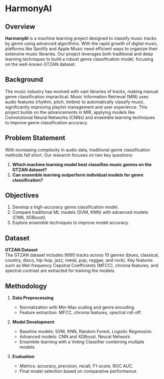 # HarmonyAI

## Overview

**HarmonyAI** is a machine learning project designed to classify music tracks by genre using advanced algorithms. With the rapid growth of digital music, platforms like Spotify and Apple Music need efficient ways to organize their extensive music libraries. Our project leverages both traditional and deep learning techniques to build a robust genre classification model, focusing on the well-known GTZAN dataset.

## Background

The music industry has evolved with vast libraries of tracks, making manual genre classification impractical. Music Information Retrieval (MIR) uses audio features (rhythm, pitch, timbre) to automatically classify music, significantly improving playlist management and user experience. This project builds on the advancements in MIR, applying models like Convolutional Neural Networks (CNNs) and ensemble learning techniques to improve genre classification accuracy.

## Problem Statement

With increasing complexity in audio data, traditional genre classification methods fall short. Our research focuses on two key questions:

1. **Which machine learning model best classifies music genres on the GTZAN dataset?**  
2. **Can ensemble learning outperform individual models for genre classification?**

## Objectives

1. Develop a high-accuracy genre classification model.
2. Compare traditional ML models (SVM, KNN) with advanced models (CNN, XGBoost).
3. Explore ensemble techniques to improve model accuracy.

## Dataset

**GTZAN Dataset**  
The GTZAN dataset includes 9990 tracks across 10 genres (blues, classical, country, disco, hip-hop, jazz, metal, pop, reggae, and rock). Key features such as Mel-frequency Cepstral Coefficients (MFCC), chroma features, and spectral contrast are extracted for training the models.

## Methodology
1. **Data Preprocessing**  
   - Normalization with Min-Max scaling and genre encoding.
   - Feature extraction: MFCC, chroma features, spectral roll-off.

2. **Model Development**  
   - Baseline models: SVM, KNN, Random Forest, Logistic Regression.
   - Advanced models: CNN and XGBoost, Neural Network.
   - Ensemble learning with a Voting Classifier combining multiple models.

3. **Evaluation**  
   - Metrics: accuracy, precision, recall, F1-score, ROC AUC.
   - Final model selection based on comparative performance.
